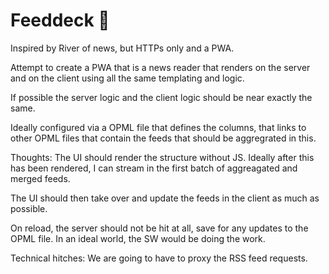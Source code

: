 Feeddeck 💯
=========================

Inspired by River of news, but HTTPs only and a PWA.

Attempt to create a PWA that is a news reader that renders on the server and on the client using all the same templating and logic. 

If possible the server logic and the client logic should be near exactly the same.

Ideally configured via a OPML file that defines the columns, that links to other OPML files that contain the feeds that should be aggregrated in this.

Thoughts: 
  The UI should render the structure without JS. Ideally after this has been
  rendered, I can stream in the first batch of aggreagated and merged feeds.
  
  The UI should then take over and update the feeds in the client as much as 
  possible.
  
  On reload, the server should not be hit at all, save for any updates to the
  OPML file. In an ideal world, the SW would be doing the work.
  
  
Technical hitches:
  We are going to have to proxy the RSS feed requests.